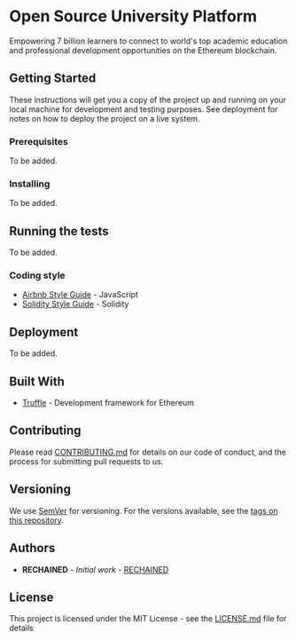 # Open Source University Platform

Empowering 7 billion learners to connect to world's top academic education and professional development opportunities on the Ethereum blockchain.

## Getting Started

These instructions will get you a copy of the project up and running on your local machine for development and testing purposes. See deployment for notes on how to deploy the project on a live system.

### Prerequisites

To be added.

### Installing

To be added.

## Running the tests

To be added.

### Coding style

* [Airbnb Style Guide](https://github.com/airbnb/javascript) - JavaScript
* [Solidity Style Guide](http://solidity.readthedocs.io/en/develop/style-guide.html) - Solidity

## Deployment

To be added.

## Built With

* [Truffle](http://truffleframework.com/) - Development framework for Ethereum

## Contributing

Please read [CONTRIBUTING.md](CONTRIBUTING.md) for details on our code of conduct, and the process for submitting pull requests to us.

## Versioning

We use [SemVer](http://semver.org/) for versioning. For the versions available, see the [tags on this repository](https://github.com/your/project/tags).

## Authors

* **RECHAINED** - *Initial work* - [RECHAINED](https://rechained.com)

## License

This project is licensed under the MIT License - see the [LICENSE.md](LICENSE.md) file for details
